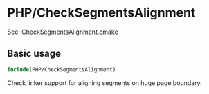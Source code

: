 # PHP/CheckSegmentsAlignment

See: [CheckSegmentsAlignment.cmake](https://github.com/petk/php-build-system/blob/master/cmake/cmake/modules/PHP/CheckSegmentsAlignment.cmake)

## Basic usage

```cmake
include(PHP/CheckSegmentsAlignment)
```

Check linker support for aligning segments on huge page boundary.
